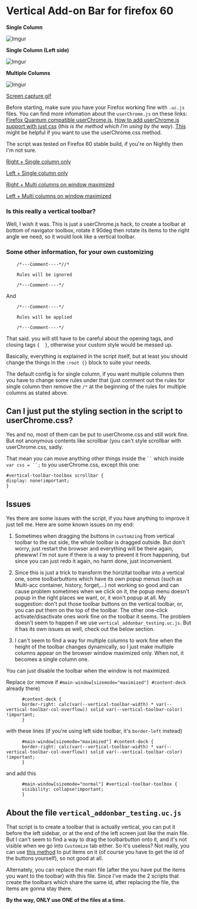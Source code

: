 # Vertical Add-on Bar for firefox 60


**Single Column**

![Imgur](https://i.imgur.com/XReR5hD.jpg)

**Single Column (Left side)**

![Imgur](https://i.imgur.com/2MDNmc0.jpg)

**Multiple Columns**

![Imgur](https://i.imgur.com/ViDnQcc.jpg)

[Screen capture gif](https://i.imgur.com/RgxgWbK.gifv)



Before starting, make sure you have your Firefox working fine with `.uc.js` files.
You can find more infomation about the `userChrome.js` on these links: [Firefox Quantum compatible userChrome.js](https://github.com/nuchi/firefox-quantum-userchromejs), [How to add userChrome.js support with just css](https://www.reddit.com/r/FirefoxCSS/comments/7jj3uy/how_to_add_userchromejs_support_with_just_css/) (*this is the method which I'm using by the way*). [This](https://www.reddit.com/r/FirefoxCSS/comments/73dvty/tutorial_how_to_create_and_livedebug_userchromecss/) might be helpful if you want to use the userChrome.css method.

The script was tested on Firefox 60 stable build, if you're on Nightly then I'm not sure.

[Right + Single column only](https://github.com/tkhquang/userChrome.js/blob/master/Vertical%20Add-on%20Bar/vertical_addonbar_single_right.uc.js)

[Left + Single column only](https://github.com/tkhquang/userChrome.js/blob/master/Vertical%20Add-on%20Bar/vertical_addonbar_single_left.uc.js)

[Right + Multi columns on window maximized](https://github.com/tkhquang/userChrome.js/blob/master/Vertical%20Add-on%20Bar/vertical_addonbar_multi_right.uc.js)

[Left + Multi columns on window maximized](https://github.com/tkhquang/userChrome.js/blob/master/Vertical%20Add-on%20Bar/vertical_addonbar_multi_left.uc.js)

### Is this really a vertical toolbar?

Well, I wish it was. This is just a userChrome.js hack, to create a toolbar at bottom of navigator toolbox, rotate it 90deg then rotate its items to the right angle we need, so it would look like a vertical toolbar.

### Some other information, for your own customizing

        /*---Comment----*//*

        Rules will be ignored

        /*---Comment----*/
        
And

        /*---Comment----*/

        Rules will be applied

        /*---Comment----*/
        
That said. you will stll have to be careful about the opening tags, and closing tags `{  }`, otherwise your custom style would be messed up.

Basically, everything is explained in the script itself, but at least you should change the things in the `:root {}` block to suite your needs.

The default config is for single column, if you want multiple columns then you have to change some rules under that (just comment out the rules for single column then remove the `/*` at the beginning of the rules for multiple columns as stated above.

## Can I just put the styling section in the script to userChrome.css?

Yes and no, most of them can be put to userChrome.css and still work fine. But not anonymous contents like scrollbar (you can't style scrollbar with userChrome.css, sadly.

That mean you can move anything other things inside the ` `` ` which inside  `var css = ``;` to you userChrome.css, except this one:

    #vertical-toolbar-toolbox scrollbar {
    display: none!important;
    }

## Issues

Yes there are some issues with the script, if you have anything to improve it just tell me.
Here are some known issues on my end:

1. Sometimes when dragging the buttons in `customzing` from vertical toolbar to the out side, the whole toolbar is dragged outside. But don't worry, just restart the browser and everything will be there again, phewww! I'm not sure if there is a way to prevent it from happening, but since you can just redo it again, no harm done, just inconvenient.

2. Since this is just a trick to transform the horizital toolbar into a vertical one, some toolbarbuttons which have its own popup menus (such as Multi-acc container, history, forget,...) not working so good and can cause problem sometimes when we click on it, the popup menu doesn't popup in the right places we want, or, it won't popup at all. My suggestion: don't put those toolbar buttons on the vertical toolbar, or, you can put them on the top of the toolbar. The other one-click activate/disactivate ones work fine on the toolbar it seems. The problem doesn't seem to happen if we use `vertical_addonbar_testing.uc.js`. But it has its own issues as well, check out the below section.

3. I can't seem to find a way for multiple columns to work fine when the height of the toolbar changes dynamically, so I just make multiple columns appear on the browser window maximized only. When not, it becomes a single column one.

You can just disable the toolbar when the window is not maximized.

Replace (or remove if `#main-window[sizemode="maximized"] #content-deck` already there)

          #content-deck {
          border-right: calc(var(--vertical-toolbar-width) * var(--vertical-toolbar-col-overflow)) solid var(--vertical-toolbar-color) !important;
          }

with these lines (if you're using left side toolbar, it's `border-left` instead)

          #main-window[sizemode="maximized"] #content-deck {
          border-right: calc(var(--vertical-toolbar-width) * var(--vertical-toolbar-col-overflow)) solid var(--vertical-toolbar-color) !important;
          }

and add this

          #main-window[sizemode="normal"] #vertical-toolbar-toolbox {
          visibility: collapse!important;
          }


## About the file `vertical_addonbar_testing.uc.js`

That script is to create a toolbar that is actually vertical, you can put it before the left sidebar, or at the end of the left screen just like the main file. But I can't seem to find a way to drag the toolbarbutton onto it, and it's not visible when we go into `Customize` tab either. So it's useless? Not really, you can use [this method](http://forums.mozillazine.org/viewtopic.php?f=38&t=3037911 ) to put items on it (of course you have to get the id of the buttons yourself), so not good at all.

Alternately, you can replace the main file (after the you have put the items you want to the toolbar) with this file. Since I've made the 2 scripts that create the toolbars which share the same id, after replacing the file, the items are gonna stay there.

**By the way, ONLY use ONE of the files at a time.**

